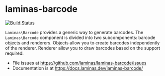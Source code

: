 # laminas-barcode

[![Build Status](https://github.com/laminas/laminas-barcode/workflows/Continuous%20Integration/badge.svg)](https://github.com/laminas/laminas-barcode/actions?query=workflow%3A"Continuous+Integration")

`Laminas\Barcode` provides a generic way to generate barcodes. The `Laminas\Barcode`
component is divided into two subcomponents: barcode objects and renderers.
Objects allow you to create barcodes independently of the renderer. Renderer
allow you to draw barcodes based on the support required.

- File issues at https://github.com/laminas/laminas-barcode/issues
- Documentation is at https://docs.laminas.dev/laminas-barcode/
